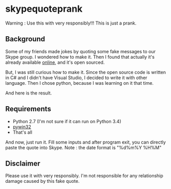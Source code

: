 # skypequoteprank
Warning : Use this with very responsibly!!! This is just a prank.

## Background
Some of my friends made jokes by quoting some fake messages to our Skype group. I wondered how to make it. Then I found that actually it's already available [online](https://skypequotecreator.neocities.org/), and it's open sourced.

But, I was still curious how to make it. Since the open source code is written in C# and I didn't have Visual Studio, I decided to write it with other language. Then I chose python, because I was learning on it that time.

And here is the result.


## Requirements
* Python 2.7 (I'm not sure if it can run on Python 3.4)
* [pywin32](http://sourceforge.net/projects/pywin32/)
* That's all

And now, just run it. Fill some inputs and after program exit, you can directly paste the quote into Skype.
Note : the date format is "%d%m%Y %H%M"


## Disclaimer
Please use it with very responsibly. I'm not responsible for any relationship damage caused by this fake quote.
